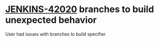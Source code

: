 # [JENKINS-42020](https://issues.jenkins.io/browse/JENKINS-42020) branches to build unexpected behavior

User had issues with branches to build specifier
